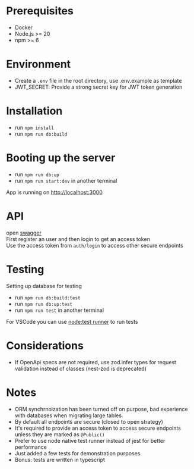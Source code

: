 # Prerequisites
- Docker
- Node.js >= 20
- npm >= 6

# Environment
- Create a `.env` file in the root directory, use .env.example as template  
- JWT_SECRET: Provide a strong secret key for JWT token generation  

# Installation
- run `npm install`
- run `npm run db:build`

# Booting up the server
- run `npm run db:up`
- run `npm run start:dev` in another terminal

App is running on [http://localhost:3000]()

# API
open [swagger](http://localhost:3000/swagger)  
First register an user and then login to get an access token  
Use the access token from `auth/login` to access other secure endpoints  

# Testing
Setting up database for testing
- run `npm run db:build:test`
- run `npm run db:up:test`
- run `npm run test` in another terminal

For VSCode you can use [node:test runner](https://marketplace.visualstudio.com/items?itemName=connor4312.nodejs-testing) to run tests

# Considerations
- If OpenApi specs are not required, use zod.infer types for request validation instead of classes (nest-zod is deprecated)

# Notes
- ORM synchrnoization has been turned off on purpose, bad experience with databases when migrating large tables.
- By default all endpoints are secure (closed to open strategy)
- It's required to provide an access token to access secure endpoints unless they are marked as `@Public()`
- Prefer to use node native test runner instead of jest for better performance
- Just added a few tests for demonstration purposes
- Bonus: tests are written in typescript